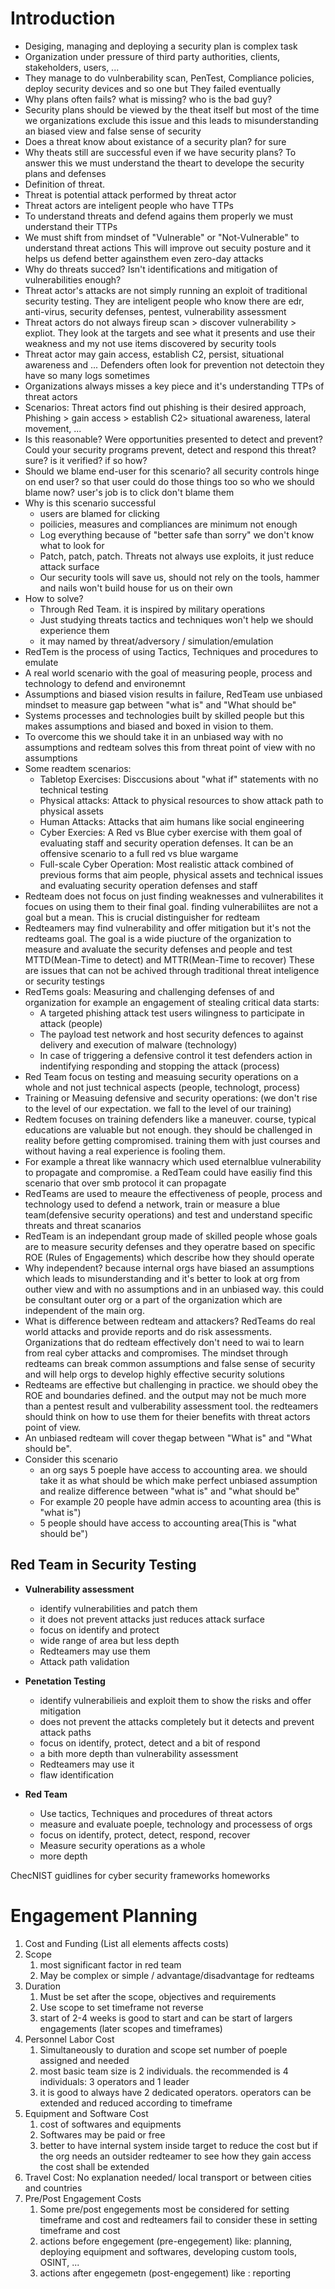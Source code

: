 # Introduction

+ Desiging, managing and deploying a security plan is complex task
+ Organization under pressure of third party authorities, clients, stakeholders, users, ...
+ They manage to do vulnberability scan, PenTest, Compliance policies, deploy security devices and so one but They failed eventually
+ Why plans often fails? what is missing? who is the bad guy?
+ Security plans should be viewed by the theat itself but most of the time we organizations exclude this issue and this leads to misunderstanding an biased view and false sense of security
+ Does a threat know about existance of a security plan? for sure
+ Why theats still are successful even if we have security plans? To answer this we must understand the theart to develope the security plans and defenses
+ Definition of threat.
+ Threat is potential attack performed by threat actor
+ Threat actors are inteligent people who have TTPs
+ To understand threats and defend agains them properly we must understand their TTPs
+ We must shift from mindset of "Vulnerable" or "Not-Vulnerable" to understand threat actions This will improve out secuity posture and it helps us defend better againsthem even zero-day attacks
+ Why do threats succed? Isn't identifications and mitigation of vulnerabilities enough?
+ Threat actor's attacks are not simply running an exploit of traditional security testing. They are inteligent people who know there are edr, anti-virus, security defenses, pentest, vulnerability assessment
+ Threat actors do not always fireup scan > discover vulnerability > expliot. They look at the targets and see what it presents and use their weakness and my not use items discovered by security tools
+ Threat actor may gain access, establish C2, persist, situational awareness and ... Defenders often look for prevention not detectoin they have so many logs sometimes
+ Organizations always misses a key piece and it's understanding TTPs of threat actors
+ Scenarios: Threat actors find out phishing is their desired approach, Phishing > gain access > establish C2> situational awareness, lateral movement, ...
+ Is this reasonable? Were opportunities presented to detect and prevent? Could your security programs prevent, detect and respond this threat? sure? is it verified? if so how?
+ Should we blame end-user for this scenario? all security controls hinge on end user? so that user could do those things too so who we should blame now? user's job is to click don't blame them
+ Why is this scenario successful
	+ users are blamed for clicking
	+ poilicies, measures and compliances are minimum not enough
	+ Log everything because of "better safe than sorry" we don't know what to look for
	+ Patch, patch, patch. Threats not always use exploits, it just reduce attack surface
	+ Our security tools will save us, should not rely on the tools, hammer and nails won't build house for us on their own
+ How to solve?
	+ Through Red Team. it is inspired by military operations
	+ Just studying threats tactics and techniques won't help we should experience them
	+ it may named by threat/adversory / simulation/emulation
+ RedTem is the process of using Tactics, Techniques and procedures to emulate
+ A real world scenario with the goal of measuring people, process and technology to defend and environemnt
+ Assumptions and biased vision results in failure, RedTeam use unbiased mindset to measure gap between "what is" and "What should be"
+ Systems processes and technologies built by skilled people but this makes assumptions and biased and boxed in vision to them.
+ To overcome this we should take it in an unbiased way with no assumptions and redteam solves this from threat point of view with no assumptions
+ Some readtem scenarios:
	+ Tabletop Exercises: Disccusions about "what if" statements with no technical testing
	+ Physical attacks: Attack to physical resources to show attack path to physical assets
	+ Human Attacks: Attacks that aim humans like social engineering
	+ Cyber Exercies: A Red vs Blue cyber exercise with them goal of evaluating staff and security operation defenses. It can be an offensive scenario to a full red vs blue wargame
	+ Full-scale Cyber Operation: Most realistic attack combined of previous forms that aim people, physical assets and technical issues and evaluating security operation defenses and staff
+ Redteam does not focus on just finding weaknesses and vulnerabilites it focues on using them to their final goal. finding vulnerabiliites are not a goal but a mean. This is crucial distinguisher for redteam
+ Redteamers may find vulnerability and offer mitigation but it's not the redteams goal. The goal is a wide piucture of the organization to measure and avaluate the security defenses and people and test MTTD(Mean-Time to detect) and MTTR(Mean-Time to recover) These are issues that can not be achived through traditional threat inteligence or security testings
+ RedTems goals: Measuring and challenging defenses of and organization for example an engagement of stealing critical data starts:
	+ A targeted phishing attack test users wilingness to participate in attack (people)
	+ The payload test network and host security defences to against delivery and execution of malware (technology)
	+ In case of triggering a defensive control it test defenders action in indentifying responding and stopping the attack (process)
+ Red Team focus on testing and measuing security operations on a whole and not just technical aspects (people, technologt, process)
+ Training or Measuing defensive and security operations: (we don't rise to the level of our expectation. we fall to the level of our training)
+ Redtem focuses on training defenders like a maneuver. course, typical educations are valuable but not enough. they should be challenged in reality before getting compromised. training them with just courses and without having a real experience is fooling them.
+ For example a threat like wannacry which used eternalblue vulnerability to propagate and compromise. a RedTeam could have easiliy find this scenario that over smb protocol it can propagate
+ RedTeams are used to meaure the effectiveness of people, process and technology used to defend a network, train or measure a blue team(defensive security operations) and test and understand specific threats and threat scanarios
+ RedTeam is an independant group made of skilled people whose goals are to measure security defenses and they operatre based on specific ROE (Rules of Engagements) which describe how they should operate
+ Why independent? because internal orgs have biased an assumptions which leads to misunderstanding and it's better to look at org from outher view and with no assumptions and in an unbiased way. this could be consultant outer org or a part of the organization which are independent of the main org.
+ What is difference between redteam and attackers? RedTeams do real world attacks and provide reports and do risk assessments. Organizations that do redteam effectively don't need to wai to learn from real cyber attacks and compromises. The mindset through redteams can break common assumptions and false sense of security and will help orgs to develop highly effective security solutions
+ Redteams are effective but challenging in practice. we should obey the ROE and boundaries defined. and the output may not be much more than a pentest result and vulberability assessment tool. the redteamers should think on how to use them for theier benefits with threat actors point of view.
+ An unbiased redteam will cover thegap between "What is" and "What should be".
+ Consider this scenario
	+ an org says 5 poeple have access to accounting area. we should take it as what should be which make perfect unbiased assumption and realize difference between "what is" and "what should be"
	+ For example 20 people have admin access to acounting area (this is "what is")
	+ 5 people should have access to accounting area(This is "what should be")

## Red Team in Security Testing

+ **Vulnerability assessment**
	+ identify vulnerabilities and patch them
	+ it does not prevent attacks just reduces attack surface
	+ focus on identify and protect
	+ wide range of area but less depth
	+ Redteamers may use them
	+ Attack path validation

+ **Penetation Testing**
	+ identify vulnerabilieis and exploit them to show the risks and offer mitigation
	+ does not prevent the attacks completely but it detects and prevent attack paths
	+ focus on identify, protect, detect and a bit of respond
	+ a bith more depth than vulnerability assessment
	+ Redteamers may use it
	+ flaw identification

+ **Red Team**
	+ Use tactics, Techniques and procedures of threat actors
	+ measure and evaluate poeple, technology and processess of orgs
	+ focus on identify, protect, detect, respond, recover
	+ Measure security operations as a whole
	+ more depth 

ChecNIST guidlines for cyber security frameworks homeworks



# Engagement Planning
1. Cost and Funding (List all elements affects costs)
2. Scope
	1. most significant factor in red team
	2. May be complex or simple / advantage/disadvantage for redteams
3. Duration
	1. Must be set after the scope, objectives and requirements
	2. Use scope to set timeframe not reverse
	3. start of 2-4 weeks is good to start and can be start of largers engagements (later scopes and timeframes)
4. Personnel Labor Cost
	1. Simultaneously to duration and scope set number of poeple assigned and needed
	2. most basic team size is 2 individuals. the recommended is 4 individuals: 3 operators and 1 leader
	3. it is good to always have 2 dedicated operators. operators can be extended and reduced according to timeframe
5. Equipment and Software Cost
	1. cost of softwares and equipments
	2. Softwares may be paid or free
	3. better to have internal system inside target to reduce the cost but if the org needs an outsider redteamer to see how they gain access the cost shall be extended
6. Travel Cost: No explanation needed/ local transport or between cities and countries
7. Pre/Post Engagement Costs
	1. Some pre/post engegements most be considered for setting timeframe and cost and redteamers fail to consider these in setting timeframe and cost
	2. actions before engegement (pre-engegement) like: planning, deploying equipment and softwares, developing custom tools, OSINT, ...
	3. actions after engegemetn (post-engegement) like : reporting